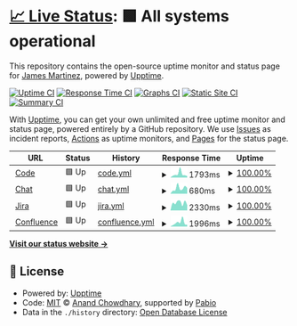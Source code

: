 # [📈 Live Status](https://james-martinez.github.io/levelup): <!--live status--> **🟩 All systems operational**

This repository contains the open-source uptime monitor and status page for [James Martinez](https://james-martinez.github.io/levelup), powered by [Upptime](https://github.com/upptime/upptime).

[![Uptime CI](https://github.com/james-martinez/levelup/workflows/Uptime%20CI/badge.svg)](https://github.com/james-martinez/levelup/actions?query=workflow%3A%22Uptime+CI%22)
[![Response Time CI](https://github.com/james-martinez/levelup/workflows/Response%20Time%20CI/badge.svg)](https://github.com/james-martinez/levelup/actions?query=workflow%3A%22Response+Time+CI%22)
[![Graphs CI](https://github.com/james-martinez/levelup/workflows/Graphs%20CI/badge.svg)](https://github.com/james-martinez/levelup/actions?query=workflow%3A%22Graphs+CI%22)
[![Static Site CI](https://github.com/james-martinez/levelup/workflows/Static%20Site%20CI/badge.svg)](https://github.com/james-martinez/levelup/actions?query=workflow%3A%22Static+Site+CI%22)
[![Summary CI](https://github.com/james-martinez/levelup/workflows/Summary%20CI/badge.svg)](https://github.com/james-martinez/levelup/actions?query=workflow%3A%22Summary+CI%22)

With [Upptime](https://upptime.js.org), you can get your own unlimited and free uptime monitor and status page, powered entirely by a GitHub repository. We use [Issues](https://github.com/james-martinez/levelup/issues) as incident reports, [Actions](https://github.com/james-martinez/levelup/actions) as uptime monitors, and [Pages](https://james-martinez.github.io/levelup) for the status page.

<!--start: status pages-->
<!-- This summary is generated by Upptime (https://github.com/upptime/upptime) -->
<!-- Do not edit this manually, your changes will be overwritten -->
<!-- prettier-ignore -->
| URL | Status | History | Response Time | Uptime |
| --- | ------ | ------- | ------------- | ------ |
| <img alt="" src="https://icons.duckduckgo.com/ip3/code.levelup.cce.af.mil.ico" height="13"> [Code](https://code.levelup.cce.af.mil) | 🟩 Up | [code.yml](https://github.com/james-martinez/levelup/commits/HEAD/history/code.yml) | <details><summary><img alt="Response time graph" src="./graphs/code/response-time-week.png" height="20"> 1793ms</summary><br><a href="https://james-martinez.github.io/levelup/history/code"><img alt="Response time 2115" src="https://img.shields.io/endpoint?url=https%3A%2F%2Fraw.githubusercontent.com%2Fjames-martinez%2Flevelup%2FHEAD%2Fapi%2Fcode%2Fresponse-time.json"></a><br><a href="https://james-martinez.github.io/levelup/history/code"><img alt="24-hour response time 816" src="https://img.shields.io/endpoint?url=https%3A%2F%2Fraw.githubusercontent.com%2Fjames-martinez%2Flevelup%2FHEAD%2Fapi%2Fcode%2Fresponse-time-day.json"></a><br><a href="https://james-martinez.github.io/levelup/history/code"><img alt="7-day response time 1793" src="https://img.shields.io/endpoint?url=https%3A%2F%2Fraw.githubusercontent.com%2Fjames-martinez%2Flevelup%2FHEAD%2Fapi%2Fcode%2Fresponse-time-week.json"></a><br><a href="https://james-martinez.github.io/levelup/history/code"><img alt="30-day response time 1302" src="https://img.shields.io/endpoint?url=https%3A%2F%2Fraw.githubusercontent.com%2Fjames-martinez%2Flevelup%2FHEAD%2Fapi%2Fcode%2Fresponse-time-month.json"></a><br><a href="https://james-martinez.github.io/levelup/history/code"><img alt="1-year response time 2115" src="https://img.shields.io/endpoint?url=https%3A%2F%2Fraw.githubusercontent.com%2Fjames-martinez%2Flevelup%2FHEAD%2Fapi%2Fcode%2Fresponse-time-year.json"></a></details> | <details><summary><a href="https://james-martinez.github.io/levelup/history/code">100.00%</a></summary><a href="https://james-martinez.github.io/levelup/history/code"><img alt="All-time uptime 99.84%" src="https://img.shields.io/endpoint?url=https%3A%2F%2Fraw.githubusercontent.com%2Fjames-martinez%2Flevelup%2FHEAD%2Fapi%2Fcode%2Fuptime.json"></a><br><a href="https://james-martinez.github.io/levelup/history/code"><img alt="24-hour uptime 100.00%" src="https://img.shields.io/endpoint?url=https%3A%2F%2Fraw.githubusercontent.com%2Fjames-martinez%2Flevelup%2FHEAD%2Fapi%2Fcode%2Fuptime-day.json"></a><br><a href="https://james-martinez.github.io/levelup/history/code"><img alt="7-day uptime 100.00%" src="https://img.shields.io/endpoint?url=https%3A%2F%2Fraw.githubusercontent.com%2Fjames-martinez%2Flevelup%2FHEAD%2Fapi%2Fcode%2Fuptime-week.json"></a><br><a href="https://james-martinez.github.io/levelup/history/code"><img alt="30-day uptime 100.00%" src="https://img.shields.io/endpoint?url=https%3A%2F%2Fraw.githubusercontent.com%2Fjames-martinez%2Flevelup%2FHEAD%2Fapi%2Fcode%2Fuptime-month.json"></a><br><a href="https://james-martinez.github.io/levelup/history/code"><img alt="1-year uptime 99.84%" src="https://img.shields.io/endpoint?url=https%3A%2F%2Fraw.githubusercontent.com%2Fjames-martinez%2Flevelup%2FHEAD%2Fapi%2Fcode%2Fuptime-year.json"></a></details>
| <img alt="" src="https://icons.duckduckgo.com/ip3/chat.levelup.cce.af.mil.ico" height="13"> [Chat](https://chat.levelup.cce.af.mil) | 🟩 Up | [chat.yml](https://github.com/james-martinez/levelup/commits/HEAD/history/chat.yml) | <details><summary><img alt="Response time graph" src="./graphs/chat/response-time-week.png" height="20"> 680ms</summary><br><a href="https://james-martinez.github.io/levelup/history/chat"><img alt="Response time 1004" src="https://img.shields.io/endpoint?url=https%3A%2F%2Fraw.githubusercontent.com%2Fjames-martinez%2Flevelup%2FHEAD%2Fapi%2Fchat%2Fresponse-time.json"></a><br><a href="https://james-martinez.github.io/levelup/history/chat"><img alt="24-hour response time 725" src="https://img.shields.io/endpoint?url=https%3A%2F%2Fraw.githubusercontent.com%2Fjames-martinez%2Flevelup%2FHEAD%2Fapi%2Fchat%2Fresponse-time-day.json"></a><br><a href="https://james-martinez.github.io/levelup/history/chat"><img alt="7-day response time 680" src="https://img.shields.io/endpoint?url=https%3A%2F%2Fraw.githubusercontent.com%2Fjames-martinez%2Flevelup%2FHEAD%2Fapi%2Fchat%2Fresponse-time-week.json"></a><br><a href="https://james-martinez.github.io/levelup/history/chat"><img alt="30-day response time 653" src="https://img.shields.io/endpoint?url=https%3A%2F%2Fraw.githubusercontent.com%2Fjames-martinez%2Flevelup%2FHEAD%2Fapi%2Fchat%2Fresponse-time-month.json"></a><br><a href="https://james-martinez.github.io/levelup/history/chat"><img alt="1-year response time 1004" src="https://img.shields.io/endpoint?url=https%3A%2F%2Fraw.githubusercontent.com%2Fjames-martinez%2Flevelup%2FHEAD%2Fapi%2Fchat%2Fresponse-time-year.json"></a></details> | <details><summary><a href="https://james-martinez.github.io/levelup/history/chat">100.00%</a></summary><a href="https://james-martinez.github.io/levelup/history/chat"><img alt="All-time uptime 99.93%" src="https://img.shields.io/endpoint?url=https%3A%2F%2Fraw.githubusercontent.com%2Fjames-martinez%2Flevelup%2FHEAD%2Fapi%2Fchat%2Fuptime.json"></a><br><a href="https://james-martinez.github.io/levelup/history/chat"><img alt="24-hour uptime 100.00%" src="https://img.shields.io/endpoint?url=https%3A%2F%2Fraw.githubusercontent.com%2Fjames-martinez%2Flevelup%2FHEAD%2Fapi%2Fchat%2Fuptime-day.json"></a><br><a href="https://james-martinez.github.io/levelup/history/chat"><img alt="7-day uptime 100.00%" src="https://img.shields.io/endpoint?url=https%3A%2F%2Fraw.githubusercontent.com%2Fjames-martinez%2Flevelup%2FHEAD%2Fapi%2Fchat%2Fuptime-week.json"></a><br><a href="https://james-martinez.github.io/levelup/history/chat"><img alt="30-day uptime 100.00%" src="https://img.shields.io/endpoint?url=https%3A%2F%2Fraw.githubusercontent.com%2Fjames-martinez%2Flevelup%2FHEAD%2Fapi%2Fchat%2Fuptime-month.json"></a><br><a href="https://james-martinez.github.io/levelup/history/chat"><img alt="1-year uptime 99.93%" src="https://img.shields.io/endpoint?url=https%3A%2F%2Fraw.githubusercontent.com%2Fjames-martinez%2Flevelup%2FHEAD%2Fapi%2Fchat%2Fuptime-year.json"></a></details>
| <img alt="" src="https://icons.duckduckgo.com/ip3/jira.levelup.cce.af.mil.ico" height="13"> [Jira](https://jira.levelup.cce.af.mil) | 🟩 Up | [jira.yml](https://github.com/james-martinez/levelup/commits/HEAD/history/jira.yml) | <details><summary><img alt="Response time graph" src="./graphs/jira/response-time-week.png" height="20"> 2330ms</summary><br><a href="https://james-martinez.github.io/levelup/history/jira"><img alt="Response time 3030" src="https://img.shields.io/endpoint?url=https%3A%2F%2Fraw.githubusercontent.com%2Fjames-martinez%2Flevelup%2FHEAD%2Fapi%2Fjira%2Fresponse-time.json"></a><br><a href="https://james-martinez.github.io/levelup/history/jira"><img alt="24-hour response time 1647" src="https://img.shields.io/endpoint?url=https%3A%2F%2Fraw.githubusercontent.com%2Fjames-martinez%2Flevelup%2FHEAD%2Fapi%2Fjira%2Fresponse-time-day.json"></a><br><a href="https://james-martinez.github.io/levelup/history/jira"><img alt="7-day response time 2330" src="https://img.shields.io/endpoint?url=https%3A%2F%2Fraw.githubusercontent.com%2Fjames-martinez%2Flevelup%2FHEAD%2Fapi%2Fjira%2Fresponse-time-week.json"></a><br><a href="https://james-martinez.github.io/levelup/history/jira"><img alt="30-day response time 2181" src="https://img.shields.io/endpoint?url=https%3A%2F%2Fraw.githubusercontent.com%2Fjames-martinez%2Flevelup%2FHEAD%2Fapi%2Fjira%2Fresponse-time-month.json"></a><br><a href="https://james-martinez.github.io/levelup/history/jira"><img alt="1-year response time 3030" src="https://img.shields.io/endpoint?url=https%3A%2F%2Fraw.githubusercontent.com%2Fjames-martinez%2Flevelup%2FHEAD%2Fapi%2Fjira%2Fresponse-time-year.json"></a></details> | <details><summary><a href="https://james-martinez.github.io/levelup/history/jira">100.00%</a></summary><a href="https://james-martinez.github.io/levelup/history/jira"><img alt="All-time uptime 96.79%" src="https://img.shields.io/endpoint?url=https%3A%2F%2Fraw.githubusercontent.com%2Fjames-martinez%2Flevelup%2FHEAD%2Fapi%2Fjira%2Fuptime.json"></a><br><a href="https://james-martinez.github.io/levelup/history/jira"><img alt="24-hour uptime 100.00%" src="https://img.shields.io/endpoint?url=https%3A%2F%2Fraw.githubusercontent.com%2Fjames-martinez%2Flevelup%2FHEAD%2Fapi%2Fjira%2Fuptime-day.json"></a><br><a href="https://james-martinez.github.io/levelup/history/jira"><img alt="7-day uptime 100.00%" src="https://img.shields.io/endpoint?url=https%3A%2F%2Fraw.githubusercontent.com%2Fjames-martinez%2Flevelup%2FHEAD%2Fapi%2Fjira%2Fuptime-week.json"></a><br><a href="https://james-martinez.github.io/levelup/history/jira"><img alt="30-day uptime 100.00%" src="https://img.shields.io/endpoint?url=https%3A%2F%2Fraw.githubusercontent.com%2Fjames-martinez%2Flevelup%2FHEAD%2Fapi%2Fjira%2Fuptime-month.json"></a><br><a href="https://james-martinez.github.io/levelup/history/jira"><img alt="1-year uptime 96.79%" src="https://img.shields.io/endpoint?url=https%3A%2F%2Fraw.githubusercontent.com%2Fjames-martinez%2Flevelup%2FHEAD%2Fapi%2Fjira%2Fuptime-year.json"></a></details>
| <img alt="" src="https://icons.duckduckgo.com/ip3/confluence.levelup.cce.af.mil.ico" height="13"> [Confluence](https://confluence.levelup.cce.af.mil) | 🟩 Up | [confluence.yml](https://github.com/james-martinez/levelup/commits/HEAD/history/confluence.yml) | <details><summary><img alt="Response time graph" src="./graphs/confluence/response-time-week.png" height="20"> 1996ms</summary><br><a href="https://james-martinez.github.io/levelup/history/confluence"><img alt="Response time 3267" src="https://img.shields.io/endpoint?url=https%3A%2F%2Fraw.githubusercontent.com%2Fjames-martinez%2Flevelup%2FHEAD%2Fapi%2Fconfluence%2Fresponse-time.json"></a><br><a href="https://james-martinez.github.io/levelup/history/confluence"><img alt="24-hour response time 960" src="https://img.shields.io/endpoint?url=https%3A%2F%2Fraw.githubusercontent.com%2Fjames-martinez%2Flevelup%2FHEAD%2Fapi%2Fconfluence%2Fresponse-time-day.json"></a><br><a href="https://james-martinez.github.io/levelup/history/confluence"><img alt="7-day response time 1996" src="https://img.shields.io/endpoint?url=https%3A%2F%2Fraw.githubusercontent.com%2Fjames-martinez%2Flevelup%2FHEAD%2Fapi%2Fconfluence%2Fresponse-time-week.json"></a><br><a href="https://james-martinez.github.io/levelup/history/confluence"><img alt="30-day response time 6629" src="https://img.shields.io/endpoint?url=https%3A%2F%2Fraw.githubusercontent.com%2Fjames-martinez%2Flevelup%2FHEAD%2Fapi%2Fconfluence%2Fresponse-time-month.json"></a><br><a href="https://james-martinez.github.io/levelup/history/confluence"><img alt="1-year response time 3267" src="https://img.shields.io/endpoint?url=https%3A%2F%2Fraw.githubusercontent.com%2Fjames-martinez%2Flevelup%2FHEAD%2Fapi%2Fconfluence%2Fresponse-time-year.json"></a></details> | <details><summary><a href="https://james-martinez.github.io/levelup/history/confluence">100.00%</a></summary><a href="https://james-martinez.github.io/levelup/history/confluence"><img alt="All-time uptime 98.44%" src="https://img.shields.io/endpoint?url=https%3A%2F%2Fraw.githubusercontent.com%2Fjames-martinez%2Flevelup%2FHEAD%2Fapi%2Fconfluence%2Fuptime.json"></a><br><a href="https://james-martinez.github.io/levelup/history/confluence"><img alt="24-hour uptime 100.00%" src="https://img.shields.io/endpoint?url=https%3A%2F%2Fraw.githubusercontent.com%2Fjames-martinez%2Flevelup%2FHEAD%2Fapi%2Fconfluence%2Fuptime-day.json"></a><br><a href="https://james-martinez.github.io/levelup/history/confluence"><img alt="7-day uptime 100.00%" src="https://img.shields.io/endpoint?url=https%3A%2F%2Fraw.githubusercontent.com%2Fjames-martinez%2Flevelup%2FHEAD%2Fapi%2Fconfluence%2Fuptime-week.json"></a><br><a href="https://james-martinez.github.io/levelup/history/confluence"><img alt="30-day uptime 97.28%" src="https://img.shields.io/endpoint?url=https%3A%2F%2Fraw.githubusercontent.com%2Fjames-martinez%2Flevelup%2FHEAD%2Fapi%2Fconfluence%2Fuptime-month.json"></a><br><a href="https://james-martinez.github.io/levelup/history/confluence"><img alt="1-year uptime 98.44%" src="https://img.shields.io/endpoint?url=https%3A%2F%2Fraw.githubusercontent.com%2Fjames-martinez%2Flevelup%2FHEAD%2Fapi%2Fconfluence%2Fuptime-year.json"></a></details>

<!--end: status pages-->

[**Visit our status website →**](https://james-martinez.github.io/levelup)

## 📄 License

- Powered by: [Upptime](https://github.com/upptime/upptime)
- Code: [MIT](./LICENSE) © [Anand Chowdhary](https://anandchowdhary.com), supported by [Pabio](https://pabio.com)
- Data in the `./history` directory: [Open Database License](https://opendatacommons.org/licenses/odbl/1-0/)

